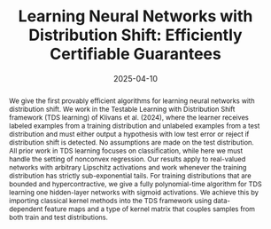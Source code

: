 ---
title: 'Learning Neural Networks with Distribution Shift: Efficiently Certifiable Guarantees'
date: '2025-04-10'
draft: false
publishDate: '2024-10-12T19:47:11.824636Z'
authors:
- Gautam Chandrasekaran
- Adam Klivans
- Lin Lin Lee
- admin
publication_types:
- 'paper-conference'
abstract: 'We give the first provably efficient algorithms for learning neural networks with distribution shift. We work in the Testable Learning with Distribution Shift framework (TDS learning) of Klivans et al. (2024), where the learner receives labeled examples from a training distribution and unlabeled examples from a test distribution and must either output a hypothesis with low test error or reject if distribution shift is detected. No assumptions are made on the test distribution. All prior work in TDS learning focuses on classification, while here we must handle the setting of nonconvex regression. Our results apply to real-valued networks with arbitrary Lipschitz activations and work whenever the training distribution has strictly sub-exponential tails. For training distributions that are bounded and hypercontractive, we give a fully polynomial-time algorithm for TDS learning one hidden-layer networks with sigmoid activations. We achieve this by importing classical kernel methods into the TDS framework using data-dependent feature maps and a type of kernel matrix that couples samples from both train and test distributions.'
featured: true
publication: '**ICLR 2025**'
url_pdf: 'https://arxiv.org/pdf/2502.16021'
links:
 - name: URL
   url: 'https://arxiv.org/abs/2502.16021'
---